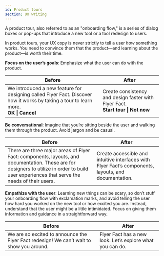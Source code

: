```yaml
---
id: Product tours
section: UX writing
---
```

A product tour, also referred to as an "onboarding flow," is a series of dialog boxes or pop-ups that introduce a new tool or a tool redesign to users.

In product tours, your UX copy is never strictly to tell a user *how* something works. You need to convince them that the product—and learning about the product—is worth their time.

**Focus on the user’s goals**: Emphasize what the user can do with the product.

|**Before**  | **After** |
|------------|-----------|
| We introduced a new feature for designing called Flyer Fact. Discover how it works by taking a tour to learn more.<br />**OK \| Cancel** | Create consistency and design faster with Flyer Fact.<br />**Start tour \| Not now** |

**Be conversational**: Imagine that you’re sitting beside the user and walking them through the product. Avoid jargon and be casual.

|**Before**  | **After** |
|------------|-----------|
| There are three major areas of Flyer Fact: components, layouts, and documentation. These are for designers to utilize in order to build user experiences that serve the needs of their users. | Create accessible and intuitive interfaces with Flyer Fact’s components, layouts, and documentation. |

**Empathize with the user**: Learning new things can be scary, so don’t stuff your onboarding flow with exclamation marks, and avoid telling the user how hard you worked on the new tool or how excited you are. Instead, understand that the user might be a little intimidated. Focus on giving them information and guidance in a straightforward way.

|**Before**  | **After** |
|------------|-----------|
| We are so excited to announce the Flyer Fact redesign! We can’t wait to show you around. | Flyer Fact has a new look. Let’s explore what you can do. |
